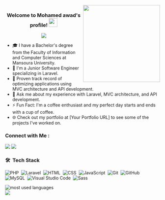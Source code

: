 <img width="250" align="right" src="https://c.tenor.com/_DOBjnGspYAAAAAM/code-coding.gif">

<h3 align="center">
  Welcome to Mohamed awad's profile!
  <img src="https://media.giphy.com/media/hvRJCLFzcasrR4ia7z/giphy.gif" width="28">
</h3>

<!-- Typing SVG by DenverCoder1 - https://github.com/DenverCoder1/readme-typing-svg -->
<p align="center">
  <a href="https://github.com/DenverCoder1/readme-typing-svg"><img src="https://readme-typing-svg.herokuapp.com/?lines=Software%20Engineer;Laravel%20Developer;Always%20learning%20new%20things&font=Fira%20Code&center=true&width=440&height=45&color=f75c7e&vCenter=true&size=22"></a>
</p> 

- 🎓 I have a Bachelor's degree from the Faculty of Information and Computer Sciences at Mansoura University.
- 🏢 I'm a Junior Software Engineer specializing in Laravel.
- 🌟 Proven track record of optimizing applications using MVC architecture and API development.
- 💬 Ask me about my experience with Laravel, MVC architecture, and API development.
- ⚡ Fun Fact: I'm a coffee enthusiast and my perfect day starts and ends with a cup of coffee.
- 🌐 Check out my portfolio at [Your Portfolio URL] to see some of the projects I've worked on.

### Connect with Me :

<a href="https://www.linkedin.com/in/mo7amed-awad" target="_blank"><img src="https://img.shields.io/badge/-mohamedawad-0077B5?style=for-the-badge&logo=Linkedin&logoColor=white"/></a>
<a href="https://t.me/ma7amedawad" target="_blank"><img src="https://img.shields.io/badge/-Your%20Name-0077B5?style=for-the-badge&logo=Telegram&logoColor=white"/></a>



### 🛠 &nbsp;Tech Stack
![PHP](https://img.shields.io/badge/-PHP-05122A?style=flat&logo=php)&nbsp;
![Laravel](https://img.shields.io/badge/-Laravel-05122A?style=flat&logo=laravel)&nbsp;
![HTML](https://img.shields.io/badge/-HTML-05122A?style=flat&logo=HTML5)&nbsp;
![CSS](https://img.shields.io/badge/-CSS-05122A?style=flat&logo=CSS3&logoColor=1572B6)&nbsp;
![JavaScript](https://img.shields.io/badge/-JavaScript-05122A?style=flat&logo=javascript)&nbsp;
![Git](https://img.shields.io/badge/-Git-05122A?style=flat&logo=git)&nbsp;
![GitHub](https://img.shields.io/badge/-GitHub-05122A?style=flat&logo=github)&nbsp;
![MySQL](https://img.shields.io/badge/-MySQL-05122A?style=flat&logo=mysql)&nbsp;
![Visual Studio Code](https://img.shields.io/badge/-Visual%20Studio%20Code-05122A?style=flat&logo=visual-studio-code&logoColor=007ACC)&nbsp;
![Sass](https://img.shields.io/badge/-Sass-05122A?style=flat&logo=sass)&nbsp;

<img align="left" src="https://github-readme-stats.vercel.app/api/top-langs?username=mo7amed-awad&show_icons=true&locale=en&layout=compact&theme=radical" alt="most used languages" />
<br>
<a href="https://komarev.com/ghpvc/?username=mo7amed-awad&style=for-the-badge">
    <img src="https://komarev.com/ghpvc/?username=mo7amed-awad&style=for-the-badge">
</a>
